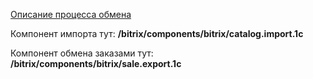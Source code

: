 [Описание процесса обмена](http://dev.1c-bitrix.ru/api_help/sale/algorithms/data_2_site.php)

Компонент импорта тут: **/bitrix/components/bitrix/catalog.import.1c**

Компонент обмена заказами тут: **/bitrix/components/bitrix/sale.export.1c**